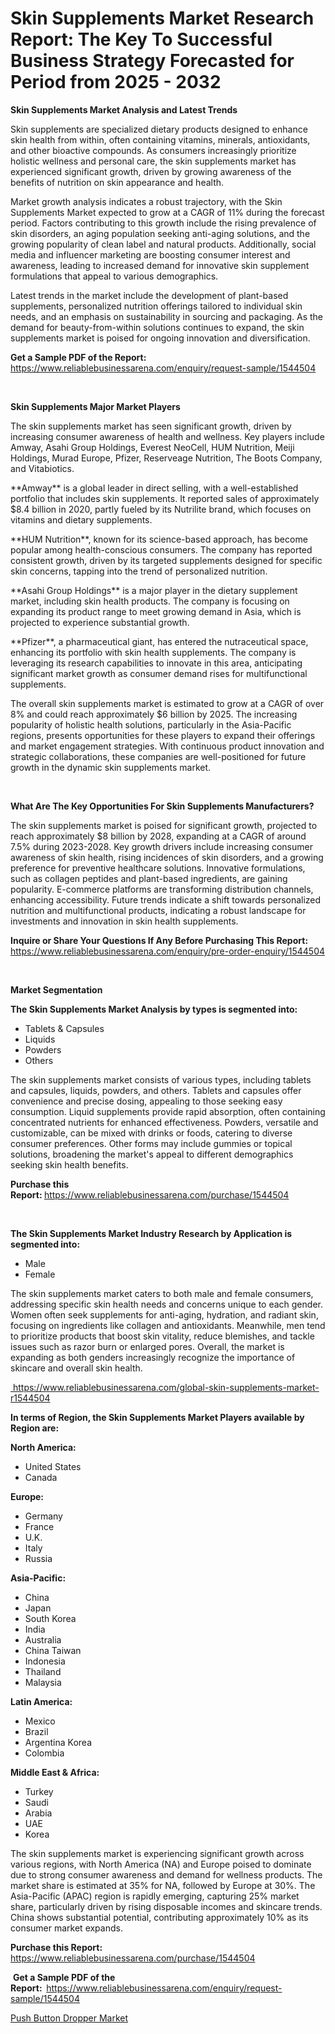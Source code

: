 <p><h1>Skin Supplements Market Research Report: The Key To Successful Business Strategy Forecasted for Period from 2025 - 2032</h1></p><p><strong>Skin Supplements Market Analysis and Latest Trends</strong></p>
<p><p>Skin supplements are specialized dietary products designed to enhance skin health from within, often containing vitamins, minerals, antioxidants, and other bioactive compounds. As consumers increasingly prioritize holistic wellness and personal care, the skin supplements market has experienced significant growth, driven by growing awareness of the benefits of nutrition on skin appearance and health.</p><p>Market growth analysis indicates a robust trajectory, with the Skin Supplements Market expected to grow at a CAGR of 11% during the forecast period. Factors contributing to this growth include the rising prevalence of skin disorders, an aging population seeking anti-aging solutions, and the growing popularity of clean label and natural products. Additionally, social media and influencer marketing are boosting consumer interest and awareness, leading to increased demand for innovative skin supplement formulations that appeal to various demographics.</p><p>Latest trends in the market include the development of plant-based supplements, personalized nutrition offerings tailored to individual skin needs, and an emphasis on sustainability in sourcing and packaging. As the demand for beauty-from-within solutions continues to expand, the skin supplements market is poised for ongoing innovation and diversification.</p></p>
<p><strong>Get a Sample PDF of the Report:&nbsp;</strong> <a href="https://www.reliablebusinessarena.com/enquiry/request-sample/1544504?utm_campaign=2514&utm_medium=2&utm_source=Github&utm_content=ia&utm_term=04042025&utm_id=skin-supplements">https://www.reliablebusinessarena.com/enquiry/request-sample/1544504</a></p>
<p>&nbsp;</p>
<p><strong>Skin Supplements Major Market Players</strong></p>
<p><p>The skin supplements market has seen significant growth, driven by increasing consumer awareness of health and wellness. Key players include Amway, Asahi Group Holdings, Everest NeoCell, HUM Nutrition, Meiji Holdings, Murad Europe, Pfizer, Reserveage Nutrition, The Boots Company, and Vitabiotics.</p><p>**Amway** is a global leader in direct selling, with a well-established portfolio that includes skin supplements. It reported sales of approximately $8.4 billion in 2020, partly fueled by its Nutrilite brand, which focuses on vitamins and dietary supplements.</p><p>**HUM Nutrition**, known for its science-based approach, has become popular among health-conscious consumers. The company has reported consistent growth, driven by its targeted supplements designed for specific skin concerns, tapping into the trend of personalized nutrition.</p><p>**Asahi Group Holdings** is a major player in the dietary supplement market, including skin health products. The company is focusing on expanding its product range to meet growing demand in Asia, which is projected to experience substantial growth.</p><p>**Pfizer**, a pharmaceutical giant, has entered the nutraceutical space, enhancing its portfolio with skin health supplements. The company is leveraging its research capabilities to innovate in this area, anticipating significant market growth as consumer demand rises for multifunctional supplements.</p><p>The overall skin supplements market is estimated to grow at a CAGR of over 8% and could reach approximately $6 billion by 2025. The increasing popularity of holistic health solutions, particularly in the Asia-Pacific regions, presents opportunities for these players to expand their offerings and market engagement strategies. With continuous product innovation and strategic collaborations, these companies are well-positioned for future growth in the dynamic skin supplements market.</p></p>
<p>&nbsp;</p>
<p><strong>What Are The Key Opportunities For Skin Supplements Manufacturers?</strong></p>
<p><p>The skin supplements market is poised for significant growth, projected to reach approximately $8 billion by 2028, expanding at a CAGR of around 7.5% during 2023-2028. Key growth drivers include increasing consumer awareness of skin health, rising incidences of skin disorders, and a growing preference for preventive healthcare solutions. Innovative formulations, such as collagen peptides and plant-based ingredients, are gaining popularity. E-commerce platforms are transforming distribution channels, enhancing accessibility. Future trends indicate a shift towards personalized nutrition and multifunctional products, indicating a robust landscape for investments and innovation in skin health supplements.</p></p>
<p><strong>Inquire or Share Your Questions If Any Before Purchasing This Report:</strong> <a href="https://www.reliablebusinessarena.com/enquiry/pre-order-enquiry/1544504?utm_campaign=2514&utm_medium=2&utm_source=Github&utm_content=ia&utm_term=04042025&utm_id=skin-supplements">https://www.reliablebusinessarena.com/enquiry/pre-order-enquiry/1544504</a></p>
<p>&nbsp;</p>
<p><strong>Market Segmentation</strong></p>
<p><strong>The Skin Supplements Market Analysis by types is segmented into:</strong></p>
<p><ul><li>Tablets & Capsules</li><li>Liquids</li><li>Powders</li><li>Others</li></ul></p>
<p><p>The skin supplements market consists of various types, including tablets and capsules, liquids, powders, and others. Tablets and capsules offer convenience and precise dosing, appealing to those seeking easy consumption. Liquid supplements provide rapid absorption, often containing concentrated nutrients for enhanced effectiveness. Powders, versatile and customizable, can be mixed with drinks or foods, catering to diverse consumer preferences. Other forms may include gummies or topical solutions, broadening the market's appeal to different demographics seeking skin health benefits.</p></p>
<p><strong>Purchase this Report:&nbsp;</strong><a href="https://www.reliablebusinessarena.com/purchase/1544504?utm_campaign=2514&utm_medium=2&utm_source=Github&utm_content=ia&utm_term=04042025&utm_id=skin-supplements">https://www.reliablebusinessarena.com/purchase/1544504</a></p>
<p>&nbsp;</p>
<p><strong>The Skin Supplements Market Industry Research by Application is segmented into:</strong></p>
<p><ul><li>Male</li><li>Female</li></ul></p>
<p><p>The skin supplements market caters to both male and female consumers, addressing specific skin health needs and concerns unique to each gender. Women often seek supplements for anti-aging, hydration, and radiant skin, focusing on ingredients like collagen and antioxidants. Meanwhile, men tend to prioritize products that boost skin vitality, reduce blemishes, and tackle issues such as razor burn or enlarged pores. Overall, the market is expanding as both genders increasingly recognize the importance of skincare and overall skin health.</p></p>
<p><a href="https://www.reliablebusinessarena.com/global-skin-supplements-market-r1544504?utm_campaign=2514&utm_medium=2&utm_source=Github&utm_content=ia&utm_term=04042025&utm_id=skin-supplements">&nbsp;https://www.reliablebusinessarena.com/global-skin-supplements-market-r1544504</a></p>
<p><strong>In terms of Region, the Skin Supplements Market Players available by Region are:</strong></p>
<p>
    <p> <strong> North America: </strong>
        <ul>
            <li>United States</li>
            <li>Canada</li>
        </ul>
        </p> 
    <p> <strong> Europe: </strong>
        <ul>
            <li>Germany</li>
            <li>France</li>
            <li>U.K.</li>
            <li>Italy</li>
            <li>Russia</li>
        </ul>
        </p> 
    <p> <strong> Asia-Pacific: </strong>
        <ul>
            <li>China</li>
            <li>Japan</li>
            <li>South Korea</li>
            <li>India</li>
            <li>Australia</li>
            <li>China Taiwan</li>
            <li>Indonesia</li>
            <li>Thailand</li>
            <li>Malaysia</li>
        </ul>
        </p> 
    <p> <strong> Latin America: </strong>
        <ul>
            <li>Mexico</li>
            <li>Brazil</li>
            <li>Argentina Korea</li>
            <li>Colombia</li>
        </ul>
        </p> 
    <p> <strong> Middle East & Africa: </strong>
        <ul>
            <li>Turkey</li>
            <li>Saudi</li>
            <li>Arabia</li>
            <li>UAE</li>
            <li>Korea</li>
        </ul>
    </p>
    </p>
<p><p>The skin supplements market is experiencing significant growth across various regions, with North America (NA) and Europe poised to dominate due to strong consumer awareness and demand for wellness products. The market share is estimated at 35% for NA, followed by Europe at 30%. The Asia-Pacific (APAC) region is rapidly emerging, capturing 25% market share, particularly driven by rising disposable incomes and skincare trends. China shows substantial potential, contributing approximately 10% as its consumer market expands.</p></p>
<p><strong>Purchase this Report: </strong><a href="https://www.reliablebusinessarena.com/purchase/1544504?utm_campaign=2514&utm_medium=2&utm_source=Github&utm_content=ia&utm_term=04042025&utm_id=skin-supplements">https://www.reliablebusinessarena.com/purchase/1544504</a></p>
<p>&nbsp;<strong>Get a Sample PDF of the Report:&nbsp;&nbsp;</strong><a href="https://www.reliablebusinessarena.com/enquiry/request-sample/1544504?utm_campaign=2514&utm_medium=2&utm_source=Github&utm_content=ia&utm_term=04042025&utm_id=skin-supplements">https://www.reliablebusinessarena.com/enquiry/request-sample/1544504</a></p>
<p><strong></strong></p>
<p><p><a href="https://github.com/manesros8/Market-Research-Report-List-1/blob/main/push-button-dropper-market.md?utm_campaign=2514&utm_medium=2&utm_source=Github&utm_content=ia&utm_term=04042025&utm_id=skin-supplements">Push Button Dropper Market</a></p></p>